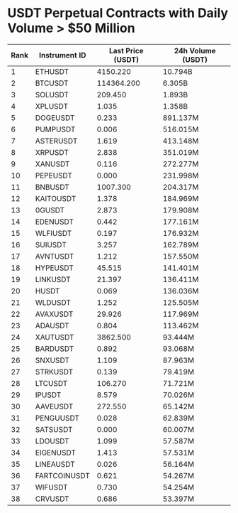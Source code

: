 # USDT Perpetual Contracts with Daily Volume > $50 Million

| Rank | Instrument ID | Last Price (USDT) | 24h Volume (USDT) |
|------|---------------|-------------------|-------------------|
| 1 | ETHUSDT | 4150.220 | 10.794B |
| 2 | BTCUSDT | 114364.200 | 6.305B |
| 3 | SOLUSDT | 209.450 | 1.893B |
| 4 | XPLUSDT | 1.035 | 1.358B |
| 5 | DOGEUSDT | 0.233 | 891.137M |
| 6 | PUMPUSDT | 0.006 | 516.015M |
| 7 | ASTERUSDT | 1.619 | 413.148M |
| 8 | XRPUSDT | 2.838 | 351.019M |
| 9 | XANUSDT | 0.116 | 272.277M |
| 10 | PEPEUSDT | 0.000 | 231.998M |
| 11 | BNBUSDT | 1007.300 | 204.317M |
| 12 | KAITOUSDT | 1.378 | 184.969M |
| 13 | 0GUSDT | 2.873 | 179.908M |
| 14 | EDENUSDT | 0.442 | 177.161M |
| 15 | WLFIUSDT | 0.197 | 176.932M |
| 16 | SUIUSDT | 3.257 | 162.789M |
| 17 | AVNTUSDT | 1.212 | 157.550M |
| 18 | HYPEUSDT | 45.515 | 141.401M |
| 19 | LINKUSDT | 21.397 | 136.411M |
| 20 | HUSDT | 0.069 | 136.036M |
| 21 | WLDUSDT | 1.252 | 125.505M |
| 22 | AVAXUSDT | 29.926 | 117.969M |
| 23 | ADAUSDT | 0.804 | 113.462M |
| 24 | XAUTUSDT | 3862.500 | 93.444M |
| 25 | BARDUSDT | 0.892 | 93.068M |
| 26 | SNXUSDT | 1.109 | 87.963M |
| 27 | STRKUSDT | 0.139 | 79.419M |
| 28 | LTCUSDT | 106.270 | 71.721M |
| 29 | IPUSDT | 8.579 | 70.026M |
| 30 | AAVEUSDT | 272.550 | 65.142M |
| 31 | PENGUUSDT | 0.028 | 62.839M |
| 32 | SATSUSDT | 0.000 | 60.007M |
| 33 | LDOUSDT | 1.099 | 57.587M |
| 34 | EIGENUSDT | 1.413 | 57.531M |
| 35 | LINEAUSDT | 0.026 | 56.164M |
| 36 | FARTCOINUSDT | 0.621 | 54.267M |
| 37 | WIFUSDT | 0.730 | 54.254M |
| 38 | CRVUSDT | 0.686 | 53.397M |

